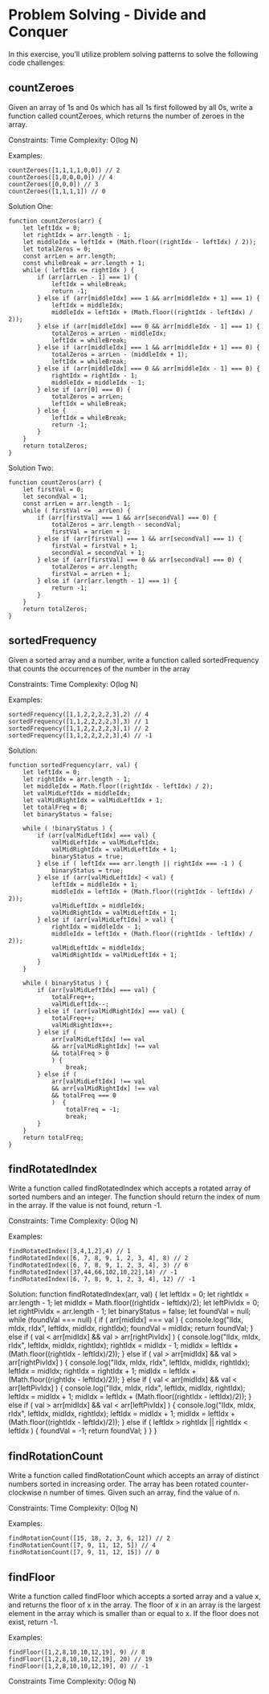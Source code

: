 # Problem Solving - Divide and Conquer
In this exercise, you’ll utilize problem solving patterns to solve the following code challenges:

## countZeroes
Given an array of 1s and 0s which has all 1s first followed by all 0s, write a function called countZeroes, which returns the number of zeroes in the array.

Constraints:
Time Complexity: O(log N)

Examples:
```
countZeroes([1,1,1,1,0,0]) // 2
countZeroes([1,0,0,0,0]) // 4
countZeroes([0,0,0]) // 3
countZeroes([1,1,1,1]) // 0
```

Solution One:
```
function countZeros(arr) {
    let leftIdx = 0;
    let rightIdx = arr.length - 1;
    let middleIdx = leftIdx + (Math.floor((rightIdx - leftIdx) / 2));
    let totalZeros = 0;
    const arrLen = arr.length;
    const whileBreak = arr.length + 1;
    while ( leftIdx <= rightIdx ) {
        if (arr[arrLen - 1] === 1) {
            leftIdx = whileBreak;
            return -1;
        } else if (arr[middleIdx] === 1 && arr[middleIdx + 1] === 1) {
            leftIdx = middleIdx;
            middleIdx = leftIdx + (Math.floor((rightIdx - leftIdx) / 2));
        } else if (arr[middleIdx] === 0 && arr[middleIdx - 1] === 1) {
            totalZeros = arrLen - middleIdx;
            leftIdx = whileBreak;
        } else if (arr[middleIdx] === 1 && arr[middleIdx + 1] === 0) {
            totalZeros = arrLen - (middleIdx + 1);
            leftIdx = whileBreak;
        } else if (arr[middleIdx] === 0 && arr[middleIdx - 1] === 0) {
            rightIdx = rightIdx - 1;
            middleIdx = middleIdx - 1;
        } else if (arr[0] === 0) {
            totalZeros = arrLen;
            leftIdx = whileBreak;
        } else {
            leftIdx = whileBreak;
            return -1;
        }
    }
    return totalZeros;
}
```
Solution Two:
```
function countZeros(arr) {
    let firstVal = 0;
    let secondVal = 1;
    const arrLen = arr.length - 1;
    while ( firstVal <=  arrLen) {
        if (arr[firstVal] === 1 && arr[secondVal] === 0) {
            totalZeros = arr.length - secondVal;
            firstVal = arrLen + 1;
        } else if (arr[firstVal] === 1 && arr[secondVal] === 1) {
            firstVal = firstVal + 1;
            secondVal = secondVal + 1;
        } else if (arr[firstVal] === 0 && arr[secondVal] === 0) {
            totalZeros = arr.length;
            firstVal = arrLen + 1;
        } else if (arr[arr.length - 1] === 1) {
            return -1;
        }
    }
    return totalZeros;
}
```

## sortedFrequency
Given a sorted array and a number, write a function called sortedFrequency that counts the occurrences of the number in the array

Constraints:
Time Complexity: O(log N)

Examples:
```
sortedFrequency([1,1,2,2,2,2,3],2) // 4
sortedFrequency([1,1,2,2,2,2,3],3) // 1
sortedFrequency([1,1,2,2,2,2,3],1) // 2
sortedFrequency([1,1,2,2,2,2,3],4) // -1
```

Solution:
```
function sortedFrequency(arr, val) {
    let leftIdx = 0;
    let rightIdx = arr.length - 1;
    let middleIdx = Math.floor((rightIdx - leftIdx) / 2);
    let valMidLeftIdx = middleIdx;
    let valMidRightIdx = valMidLeftIdx + 1;
    let totalFreq = 0;
    let binaryStatus = false;

    while ( !binaryStatus ) {
        if (arr[valMidLeftIdx] === val) {
            valMidLeftIdx = valMidLeftIdx;
            valMidRightIdx = valMidLeftIdx + 1;
            binaryStatus = true;
        } else if ( leftIdx === arr.length || rightIdx === -1 ) {
            binaryStatus = true;
        } else if (arr[valMidLeftIdx] < val) {
            leftIdx = middleIdx + 1;
            middleIdx = leftIdx + (Math.floor((rightIdx - leftIdx) / 2));
            valMidLeftIdx = middleIdx;
            valMidRightIdx = valMidLeftIdx + 1;
        } else if (arr[valMidLeftIdx] > val) {
            rightIdx = middleIdx - 1;
            middleIdx = leftIdx + (Math.floor((rightIdx - leftIdx) / 2));
            valMidLeftIdx = middleIdx;
            valMidRightIdx = valMidLeftIdx + 1;
        }
    }

    while ( binaryStatus ) {
        if (arr[valMidLeftIdx] === val) {
            totalFreq++;
            valMidLeftIdx--;
        } else if (arr[valMidRightIdx] === val) {
            totalFreq++;
            valMidRightIdx++;
        } else if (
            arr[valMidLeftIdx] !== val
            && arr[valMidRightIdx] !== val
            && totalFreq > 0
            ) {
                break;
        } else if (
            arr[valMidLeftIdx] !== val
            && arr[valMidRightIdx] !== val
            && totalFreq === 0
            )  {
                totalFreq = -1;
                break;
        }
    }
    return totalFreq;
}
```

## findRotatedIndex
Write a function called findRotatedIndex which accepts a rotated array of sorted numbers and an integer. The function should return the index of num in the array. If the value is not found, return -1.

Constraints:
Time Complexity: O(log N)

Examples:
```
findRotatedIndex([3,4,1,2],4) // 1
findRotatedIndex([6, 7, 8, 9, 1, 2, 3, 4], 8) // 2
findRotatedIndex([6, 7, 8, 9, 1, 2, 3, 4], 3) // 6
findRotatedIndex([37,44,66,102,10,22],14) // -1
findRotatedIndex([6, 7, 8, 9, 1, 2, 3, 4], 12) // -1
```

Solution:
function findRotatedIndex(arr, val) {
    let leftIdx = 0;
    let rightIdx = arr.length - 1;
    let midIdx = Math.floor((rightIdx - leftIdx)/2);
    let leftPivIdx = 0;
    let rightPivIdx = arr.length - 1;
    let binaryStatus = false;
    let foundVal = null;
    while (foundVal === null) {
        if ( arr[midIdx] === val ) {
            console.log("lIdx, mIdx, rIdx", leftIdx, midIdx, rightIdx);
            foundVal = midIdx;
            return foundVal;
        } else if ( val < arr[midIdx] && val > arr[rightPivIdx] ) {
            console.log("lIdx, mIdx, rIdx", leftIdx, midIdx, rightIdx);
            rightIdx = midIdx - 1;
            midIdx = leftIdx + (Math.floor((rightIdx - leftIdx)/2));
        } else if ( val > arr[midIdx] && val > arr[rightPivIdx] ) {
            console.log("lIdx, mIdx, rIdx", leftIdx, midIdx, rightIdx);
            leftIdx = midIdx;
            rightIdx = rightIdx + 1;
            midIdx = leftIdx + (Math.floor((rightIdx - leftIdx)/2));
        } else if ( val < arr[midIdx] && val < arr[leftPivIdx] ) {
            console.log("lIdx, mIdx, rIdx", leftIdx, midIdx, rightIdx);
            leftIdx = midIdx + 1; 
            midIdx = leftIdx + (Math.floor((rightIdx - leftIdx)/2));
        } else if ( val > arr[midIdx] && val < arr[leftPivIdx] ) {
            console.log("lIdx, mIdx, rIdx", leftIdx, midIdx, rightIdx);
            leftIdx = midIdx + 1;
            midIdx = leftIdx + (Math.floor((rightIdx - leftIdx)/2));
        } else if ( leftIdx > rightIdx || rightIdx < leftIdx ) {
            foundVal = -1;
            return foundVal;
        }
    }
}

## findRotationCount
Write a function called findRotationCount which accepts an array of distinct numbers sorted in increasing order. The array has been rotated counter-clockwise n number of times. Given such an array, find the value of n.

Constraints:
Time Complexity: O(log N)

Examples:
```
findRotationCount([15, 18, 2, 3, 6, 12]) // 2
findRotationCount([7, 9, 11, 12, 5]) // 4
findRotationCount([7, 9, 11, 12, 15]) // 0
```

## findFloor
Write a function called findFloor which accepts a sorted array and a value x, and returns the floor of x in the array. The floor of x in an array is the largest element in the array which is smaller than or equal to x. If the floor does not exist, return -1.

Examples:
```
findFloor([1,2,8,10,10,12,19], 9) // 8
findFloor([1,2,8,10,10,12,19], 20) // 19
findFloor([1,2,8,10,10,12,19], 0) // -1
```

Constraints
Time Complexity: O(log N)